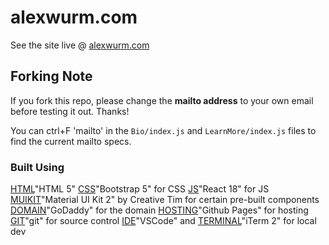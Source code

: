 # alexwurm.com

See the site live @ [alexwurm.com](https://alexwurm.com)

## Forking Note

If you fork this repo, please change the **mailto address** to your own email before testing it out. Thanks!

You can ctrl+F 'mailto' in the `Bio/index.js` and `LearnMore/index.js` files to find the current mailto specs.

### Built Using
[HTML](https://developers.google.com/web/)"HTML 5"
[CSS](https://getbootstrap.com/)"Bootstrap 5" for CSS
[JS](https://reactjs.org/)"React 18" for JS
[MUIKIT](https://www.creative-tim.com/)"Material UI Kit 2" by Creative Tim for certain pre-built components
[DOMAIN](https://www.godaddy.com/)"GoDaddy" for the domain
[HOSTING](https://pages.github.com/)"Github Pages" for hosting
[GIT](https://git-scm.com/)"git" for source control
[IDE](https://code.visualstudio.com/)"VSCode" and [TERMINAL](https://iterm2.com/)"iTerm 2" for local dev